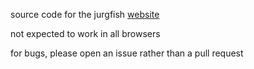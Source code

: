 source code for the jurgfish [website](https://jurgfish.com/)

not expected to work in all browsers

for bugs, please open an issue rather than a pull request
